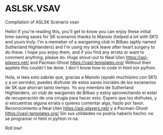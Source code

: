 # ASLSK.VSAV
Compilation of ASLSK Scenario vsav

Hello! If you're reading this, you'll get to know you can enjoy these initial time-saving saves for SK scenarios thanks to Manolo (helped a lot with SK1) and yours truly.
I'm a memeber of a wargaming club in Bilbao (aptly named Sutherland Highlanders) and I'm using my sick leave after heart surgery to do these.
I hope you enjoy them, and if you find any errata or want to comment anything, please do.
Huge shout-out to Neal Ulen https://asl-players.net/ and Pacman-Ghost https://vasl-templates.org/ Without their applets this couldn't be done. I don´t know how to code in html nor python.

Hola, si lees esto sabrás que, gracias a Manolo (ayudó muchísimo con SK1) y a un servidor, puedes disfrutar de estos saves iniciales de los escenarios de SK que ahorran tanto tiempo.
Yo soy miembro de Sutherland Highlanders, un club de wargames de Bilbao y estoy aprovechando el estar de recuperación de una cirugía para hacer esto.
Espero que los disfrutes, y si encuentras alguna errata o quieres comentar algo, hazlo por favor.
Reconocimiento a Neal Ulen https://asl-players.net/ y a Pacman-Ghost https://vasl-templates.org/
Sin sus utilidades no podría haberlo hecho: no se programar ni html ni pyhton ni ná.

Roll low!
